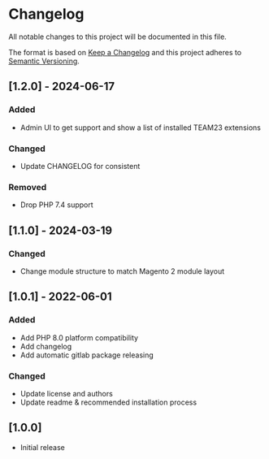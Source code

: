 # Changelog

All notable changes to this project will be documented in this file.

The format is based on [Keep a Changelog](http://keepachangelog.com/en/1.0.0/)
and this project adheres to [Semantic Versioning](http://semver.org/spec/v2.0.0.html).

## [1.2.0] - 2024-06-17

### Added

- Admin UI to get support and show a list of installed TEAM23 extensions

### Changed

- Update CHANGELOG for consistent

### Removed

- Drop PHP 7.4 support

## [1.1.0] - 2024-03-19

### Changed

- Change module structure to match Magento 2 module layout

## [1.0.1] - 2022-06-01

### Added

- Add PHP 8.0 platform compatibility
- Add changelog
- Add automatic gitlab package releasing

### Changed

- Update license and authors
- Update readme & recommended installation process

## [1.0.0]

- Initial release
